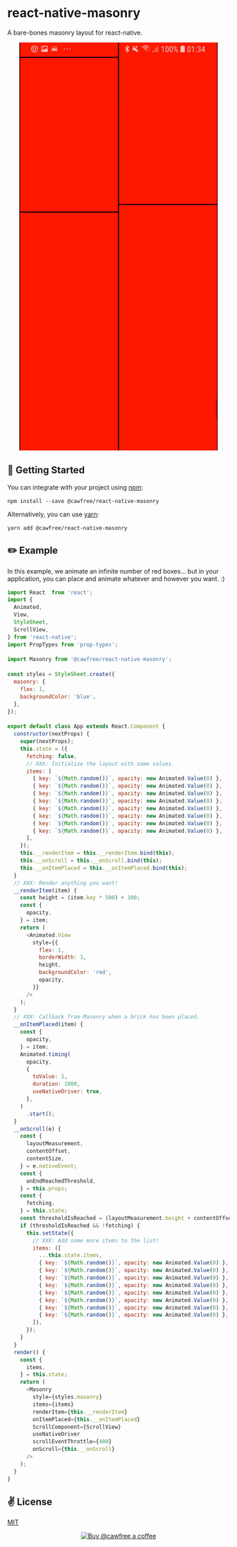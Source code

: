# react-native-masonry
A bare-bones masonry layout for react-native.

<p align="center">
  <img src="./raw/anim.gif" alt="@cawfree/react-native-masonry" />
</p>

## 🚀 Getting Started
You can integrate with your project using [npm](https://www.npmjs.com/package/@cawfree/sofia):
```
npm install --save @cawfree/react-native-masonry
```
Alternatively, you can use [yarn](https://www.npmjs.com/package/@cawfree/sofia):
```
yarn add @cawfree/react-native-masonry
```

## ✏️ Example
In this example, we animate an infinite number of red boxes... but in your application, you can place and animate whatever and however you want. :)

```javascript
import React  from 'react';
import {
  Animated,
  View,
  StyleSheet,
  ScrollView,
} from 'react-native';
import PropTypes from 'prop-types';

import Masonry from '@cawfree/react-native-masonry';

const styles = StyleSheet.create({
  masonry: {
    flex: 1,
    backgroundColor: 'blue',
  },
});

export default class App extends React.Component {
  constructor(nextProps) {
    super(nextProps);
    this.state = ({
      fetching: false,
      // XXX: Initialize the layout with some values.
      items: [
        { key: `${Math.random()}`, opacity: new Animated.Value(0) },
        { key: `${Math.random()}`, opacity: new Animated.Value(0) },
        { key: `${Math.random()}`, opacity: new Animated.Value(0) },
        { key: `${Math.random()}`, opacity: new Animated.Value(0) },
        { key: `${Math.random()}`, opacity: new Animated.Value(0) },
        { key: `${Math.random()}`, opacity: new Animated.Value(0) },
        { key: `${Math.random()}`, opacity: new Animated.Value(0) },
        { key: `${Math.random()}`, opacity: new Animated.Value(0) },
      ],
    });
    this.__renderItem = this.__renderItem.bind(this);
    this.__onScroll = this.__onScroll.bind(this);
    this.__onItemPlaced = this.__onItemPlaced.bind(this);
  }
  // XXX: Render anything you want!
  __renderItem(item) {
    const height = (item.key * 500) + 100;
    const {
      opacity,
    } = item;
    return (
      <Animated.View
        style={{
          flex: 1,
          borderWidth: 1,
          height,
          backgroundColor: 'red',
          opacity,
        }}
      />
    );
  }
  // XXX: Callback from Masonry when a brick has been placed.
  __onItemPlaced(item) {
    const {
      opacity,
    } = item;
    Animated.timing(
      opacity,
      {
        toValue: 1,
        duration: 1000,
        useNativeDriver: true,
      },
    )
      .start();
  }
  __onScroll(e) {
    const {
      layoutMeasurement,
      contentOffset,
      contentSize,
    } = e.nativeEvent;
    const {
      onEndReachedThreshold,
    } = this.props;
    const {
      fetching,
    } = this.state;
    const thresholdIsReached = (layoutMeasurement.height + contentOffset.y) >= (contentSize.height - onEndReachedThreshold);
    if (thresholdIsReached && !fetching) {
      this.setState({
        // XXX: Add some more items to the list!
        items: ([
          ...this.state.items,
          { key: `${Math.random()}`, opacity: new Animated.Value(0) },
          { key: `${Math.random()}`, opacity: new Animated.Value(0) },
          { key: `${Math.random()}`, opacity: new Animated.Value(0) },
          { key: `${Math.random()}`, opacity: new Animated.Value(0) },
          { key: `${Math.random()}`, opacity: new Animated.Value(0) },
          { key: `${Math.random()}`, opacity: new Animated.Value(0) },
          { key: `${Math.random()}`, opacity: new Animated.Value(0) },
          { key: `${Math.random()}`, opacity: new Animated.Value(0) },
        ]),
      });
    }
  }
  render() {
    const {
      items,
    } = this.state;
    return (
      <Masonry
        style={styles.masonry}
        items={items}
        renderItem={this.__renderItem}
        onItemPlaced={this.__onItemPlaced}
        ScrollComponent={ScrollView}
        useNativeDriver
        scrollEventThrottle={400}
        onScroll={this.__onScroll}
      />
    );
  }
}
```

## ✌️ License
[MIT](https://opensource.org/licenses/MIT)

<p align="center">
  <a href="https://www.buymeacoffee.com/cawfree">
    <img src="https://cdn.buymeacoffee.com/buttons/default-orange.png" alt="Buy @cawfree a coffee" width="232" height="50" />
  </a>
</p>
